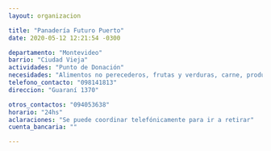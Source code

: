 ```yaml
---
layout: organizacion

title: "Panadería Futuro Puerto"
date: 2020-05-12 12:21:54 -0300

departamento: "Montevideo"
barrio: "Ciudad Vieja"
actividades: "Punto de Donación"
necesidades: "Alimentos no perecederos, frutas y verduras, carne, productos sanitarios (tapabocas, guantes, alcohol en gel, detergente,etc), recipientes o tuppers"
telefono_contacto: "098141813"
direccion: "Guaraní 1370"

otros_contactos: "094053638"
horario: "24hs"
aclaraciones: "Se puede coordinar telefónicamente para ir a retirar"
cuenta_bancaria: ""

---
```

